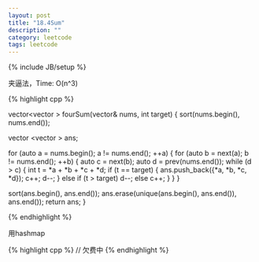 ```yaml
---
layout: post
title: "18.4Sum"
description: ""
category: leetcode
tags: leetcode
---
```

{% include JB/setup %}


夹逼法，Time: O(n^3)

{% highlight cpp %}

vector<vector<int> > fourSum(vector<int>& nums, int target) {
  sort(nums.begin(), nums.end());

  vector <vector <int> > ans;

  for (auto a = nums.begin(); a != nums.end(); ++a) {
    for (auto b = next(a); b != nums.end(); ++b) {
      auto c = next(b);
      auto d = prev(nums.end());
      while (d > c) {
        int t = *a + *b + *c + *d;
        if (t == target) {
          ans.push_back({*a, *b, *c, *d});
          c++;
          d--;
        }
        else if (t > target)  d--;
        else c++;
      }
    }
  }

  sort(ans.begin(), ans.end());
  ans.erase(unique(ans.begin(), ans.end()), ans.end());
  return ans;
}

{% endhighlight %}

用hashmap

{% highlight cpp %}
// 欠费中
{% endhighlight %}